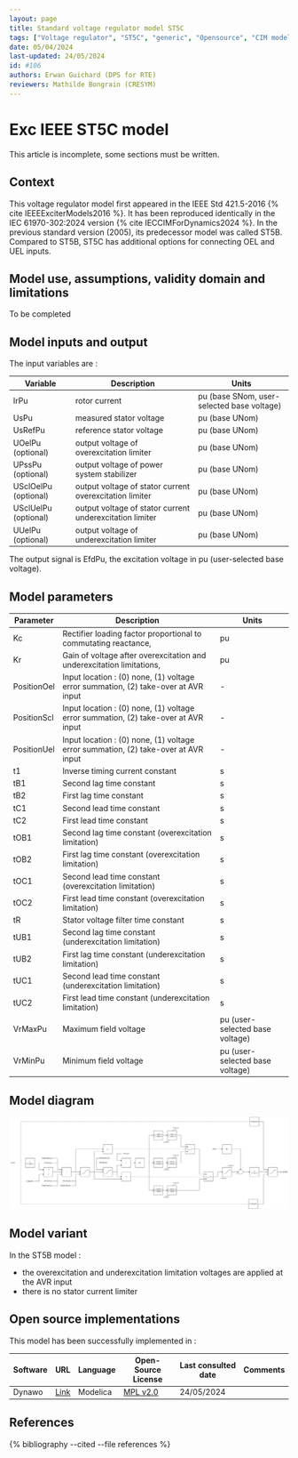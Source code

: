 ```yaml
---
layout: page
title: Standard voltage regulator model ST5C
tags: ["Voltage regulator", "ST5C", "generic", "Opensource", "CIM model", "RMS", "phasor", "MRL4", "Single phase", "ExcIEEEST5C", "IEEE", "dynawo", "#106"]
date: 05/04/2024
last-updated: 24/05/2024
id: #106
authors: Erwan Guichard (DPS for RTE)
reviewers: Mathilde Bongrain (CRESYM)
---
```

# Exc IEEE ST5C model

This article is incomplete, some sections must be written.

## Context

This voltage regulator model first appeared in the IEEE Std 421.5-2016 {% cite IEEEExciterModels2016 %}. It has been reproduced identically in the IEC 61970-302:2024 version {% cite IECCIMForDynamics2024 %}.
In the previous standard version (2005), its predecessor model was called ST5B. Compared to ST5B, ST5C has additional options for connecting OEL and UEL inputs.

## Model use, assumptions, validity domain and limitations

To be completed

## Model inputs and output

The input variables are :

| Variable | Description | Units |
|-----------|--------------| ------|
|IrPu |rotor current |pu (base SNom, user-selected base voltage)|
|UsPu |measured stator voltage |pu (base UNom)|
|UsRefPu |reference stator voltage |pu (base UNom)|
|UOelPu (optional) |output voltage of overexcitation limiter |pu (base UNom)|
|UPssPu (optional) |output voltage of power system stabilizer |pu (base UNom)|
|USclOelPu (optional) |output voltage of stator current overexcitation limiter |pu (base UNom)|
|USclUelPu (optional) |output voltage of stator current underexcitation limiter |pu (base UNom)|
|UUelPu (optional) |output voltage of underexcitation limiter |pu (base UNom)|

The output signal is EfdPu, the excitation voltage in pu (user-selected base voltage).

## Model parameters

| Parameter | Description | Units |
|-----------|--------------| ------|
|Kc |Rectifier loading factor proportional to commutating reactance, |pu|
|Kr |Gain of voltage after overexcitation and underexcitation limitations, |pu|
|PositionOel |Input location : (0) none, (1) voltage error summation, (2) take-over at AVR input|-|
|PositionScl |Input location : (0) none, (1) voltage error summation, (2) take-over at AVR input|-|
|PositionUel |Input location : (0) none, (1) voltage error summation, (2) take-over at AVR input|-|
|t1 |Inverse timing current constant |s|
|tB1 |Second lag time constant |s|
|tB2 |First lag time constant |s|
|tC1 |Second lead time constant |s|
|tC2 |First lead time constant |s|
|tOB1 |Second lag time constant (overexcitation limitation) |s|
|tOB2 |First lag time constant (overexcitation limitation) |s|
|tOC1 |Second lead time constant (overexcitation limitation) |s|
|tOC2 |First lead time constant (overexcitation limitation) |s|
|tR |Stator voltage filter time constant |s|
|tUB1 |Second lag time constant (underexcitation limitation) |s|
|tUB2 |First lag time constant (underexcitation limitation) |s|
|tUC1 |Second lead time constant (underexcitation limitation) |s|
|tUC2 |First lead time constant (underexcitation limitation) |s|
|VrMaxPu |Maximum field voltage |pu (user-selected base voltage)|
|VrMinPu |Minimum field voltage |pu (user-selected base voltage)|

## Model diagram

<img src="/pages/models/regulations/ST5C/ST5C.drawio.svg" alt="ST5C diagram">

## Model variant

In the ST5B model :

- the overexcitation and underexcitation limitation voltages are applied at the AVR input
- there is no stator current limiter

## Open source implementations

This model has been successfully implemented in :

| Software      | URL | Language | Open-Source License | Last consulted date | Comments |
| ------------- | --- | -------- | ------------------- | ------------------- | -------- |
| Dynawo | [Link](https://github.com/dynawo/dynawo) | Modelica | [MPL v2.0](https://www.mozilla.org/en-US/MPL/2.0/)  | 24/05/2024 |  |

## References

{% bibliography --cited --file references  %}
